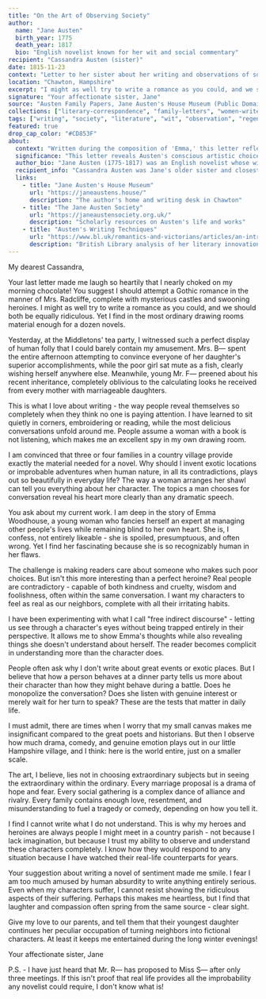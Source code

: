 ```yaml
---
title: "On the Art of Observing Society"
author:
  name: "Jane Austen"
  birth_year: 1775
  death_year: 1817
  bio: "English novelist known for her wit and social commentary"
recipient: "Cassandra Austen (sister)"
date: 1815-11-23
context: "Letter to her sister about her writing and observations of society"
location: "Chawton, Hampshire"
excerpt: "I might as well try to write a romance as you could, and we should both be equally ridiculous. Yet I find in the most ordinary drawing rooms material enough for a dozen novels."
signature: "Your affectionate sister, Jane"
source: "Austen Family Papers, Jane Austen's House Museum (Public Domain)"
collections: ["literary-correspondence", "family-letters", "women-writers"]
tags: ["writing", "society", "literature", "wit", "observation", "regency"]
featured: true
drop_cap_color: "#CD853F"
about:
  context: "Written during the composition of 'Emma,' this letter reflects Austen's mature thoughts on her writing process and her keen observations of the social world around her."
  significance: "This letter reveals Austen's conscious artistic choices and her belief that ordinary domestic life contained all the drama necessary for compelling fiction. Her approach would revolutionize the English novel."
  author_bio: "Jane Austen (1775-1817) was an English novelist whose wit, social observation, and mastery of free indirect discourse made her one of the most influential writers in English literature. Her six major novels remain continuously in print."
  recipient_info: "Cassandra Austen was Jane's older sister and closest confidante. Most of our knowledge of Jane's personal thoughts comes through their lifelong correspondence."
  links:
    - title: "Jane Austen's House Museum"
      url: "https://janeaustens.house/"
      description: "The author's home and writing desk in Chawton"
    - title: "The Jane Austen Society"
      url: "https://janeaustensociety.org.uk/"
      description: "Scholarly resources on Austen's life and works"
    - title: "Austen's Writing Techniques"
      url: "https://www.bl.uk/romantics-and-victorians/articles/an-introduction-to-pride-and-prejudice"
      description: "British Library analysis of her literary innovations"
---
```


My dearest Cassandra,

Your last letter made me laugh so heartily that I nearly choked on my morning chocolate! You suggest I should attempt a Gothic romance in the manner of Mrs. Radcliffe, complete with mysterious castles and swooning heroines. I might as well try to write a romance as you could, and we should both be equally ridiculous. Yet I find in the most ordinary drawing rooms material enough for a dozen novels.

Yesterday, at the Middletons' tea party, I witnessed such a perfect display of human folly that I could barely contain my amusement. Mrs. B— spent the entire afternoon attempting to convince everyone of her daughter's superior accomplishments, while the poor girl sat mute as a fish, clearly wishing herself anywhere else. Meanwhile, young Mr. F— preened about his recent inheritance, completely oblivious to the calculating looks he received from every mother with marriageable daughters.

This is what I love about writing - the way people reveal themselves so completely when they think no one is paying attention. I have learned to sit quietly in corners, embroidering or reading, while the most delicious conversations unfold around me. People assume a woman with a book is not listening, which makes me an excellent spy in my own drawing room.

I am convinced that three or four families in a country village provide exactly the material needed for a novel. Why should I invent exotic locations or improbable adventures when human nature, in all its contradictions, plays out so beautifully in everyday life? The way a woman arranges her shawl can tell you everything about her character. The topics a man chooses for conversation reveal his heart more clearly than any dramatic speech.

You ask about my current work. I am deep in the story of Emma Woodhouse, a young woman who fancies herself an expert at managing other people's lives while remaining blind to her own heart. She is, I confess, not entirely likeable - she is spoiled, presumptuous, and often wrong. Yet I find her fascinating because she is so recognizably human in her flaws.

The challenge is making readers care about someone who makes such poor choices. But isn't this more interesting than a perfect heroine? Real people are contradictory - capable of both kindness and cruelty, wisdom and foolishness, often within the same conversation. I want my characters to feel as real as our neighbors, complete with all their irritating habits.

I have been experimenting with what I call "free indirect discourse" - letting us see through a character's eyes without being trapped entirely in their perspective. It allows me to show Emma's thoughts while also revealing things she doesn't understand about herself. The reader becomes complicit in understanding more than the character does.

People often ask why I don't write about great events or exotic places. But I believe that how a person behaves at a dinner party tells us more about their character than how they might behave during a battle. Does he monopolize the conversation? Does she listen with genuine interest or merely wait for her turn to speak? These are the tests that matter in daily life.

I must admit, there are times when I worry that my small canvas makes me insignificant compared to the great poets and historians. But then I observe how much drama, comedy, and genuine emotion plays out in our little Hampshire village, and I think: here is the world entire, just on a smaller scale.

The art, I believe, lies not in choosing extraordinary subjects but in seeing the extraordinary within the ordinary. Every marriage proposal is a drama of hope and fear. Every social gathering is a complex dance of alliance and rivalry. Every family contains enough love, resentment, and misunderstanding to fuel a tragedy or comedy, depending on how you tell it.

I find I cannot write what I do not understand. This is why my heroes and heroines are always people I might meet in a country parish - not because I lack imagination, but because I trust my ability to observe and understand these characters completely. I know how they would respond to any situation because I have watched their real-life counterparts for years.

Your suggestion about writing a novel of sentiment made me smile. I fear I am too much amused by human absurdity to write anything entirely serious. Even when my characters suffer, I cannot resist showing the ridiculous aspects of their suffering. Perhaps this makes me heartless, but I find that laughter and compassion often spring from the same source - clear sight.

Give my love to our parents, and tell them that their youngest daughter continues her peculiar occupation of turning neighbors into fictional characters. At least it keeps me entertained during the long winter evenings!

Your affectionate sister,
Jane

P.S. - I have just heard that Mr. R— has proposed to Miss S— after only three meetings. If this isn't proof that real life provides all the improbability any novelist could require, I don't know what is!